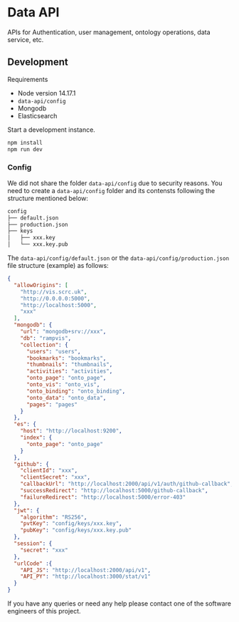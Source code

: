 
# Data API
APIs for Authentication, user management, ontology operations, data service, etc.

## Development 

Requirements

- Node version 14.17.1
- `data-api/config`
- Mongodb
- Elasticsearch 

Start a development instance.

```bash
npm install
npm run dev
```

### Config

We did not share the folder `data-api/config` due to security reasons. You need to create a `data-api/config` folder and its contensts following the structure mentioned below:

```bash
config
├── default.json
├── production.json
├── keys
│   ├── xxx.key            
│   └── xxx.key.pub

```

The `data-api/config/default.json` or the `data-api/config/production.json` file structure (example) as follows:

```json
{
  "allowOrigins": [
    "http://vis.scrc.uk",
    "http://0.0.0.0:5000",
    "http://localhost:5000",
    "xxx"
  ],
  "mongodb": {
    "url": "mongodb+srv://xxx",
    "db": "rampvis",
    "collection": {
      "users": "users",
      "bookmarks": "bookmarks",
      "thumbnails": "thumbnails",
      "activities": "activities",
      "onto_page": "onto_page",
      "onto_vis": "onto_vis",
      "onto_binding": "onto_binding",
      "onto_data": "onto_data",
      "pages": "pages"
    }
  },
  "es": {
    "host": "http://localhost:9200",
    "index": {
      "onto_page": "onto_page"
    }
  },
  "github": {
    "clientId": "xxx",
    "clientSecret": "xxx",
    "callbackUrl": "http://localhost:2000/api/v1/auth/github-callback",
    "successRedirect": "http://localhost:5000/github-callback",
    "failureRedirect": "http://localhost:5000/error-403"
  },
  "jwt": {
    "algorithm": "RS256",
    "pvtKey": "config/keys/xxx.key",
    "pubKey": "config/keys/xxx.key.pub"
  },
  "session": {
    "secret": "xxx"
  },
  "urlCode" :{
    "API_JS": "http://localhost:2000/api/v1",
    "API_PY": "http://localhost:3000/stat/v1"
  }
}
```

If you have any queries or need any help please contact one of the software engineers of this project. 
